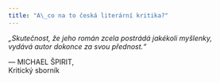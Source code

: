 ```yaml
---
title: "A\_co na to česká literární kritika?"
---
```


_„Skutečnost, že jeho román zcela postrádá jakékoli myšlenky,  
vydává autor dokonce za svou přednost.“_

— MICHAEL ŠPIRIT,  
Kritický sborník
